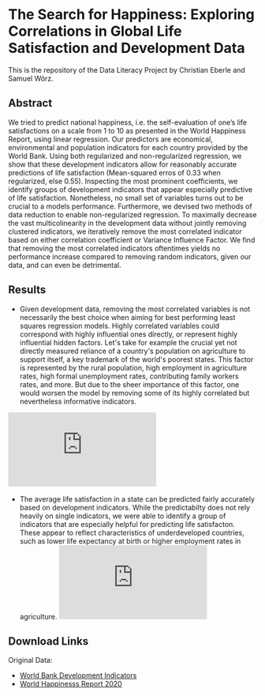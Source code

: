 # The Search for Happiness: Exploring Correlations in Global Life Satisfaction and Development Data

This is the repository of the Data Literacy Project by Christian Eberle and Samuel Wörz.

## Abstract

We tried to predict national happiness, i.e. the self-evaluation of one’s life satisfactions on a scale from 1 to 10 as presented in the World Happiness Report, using linear regression. Our predictors are economical, environmental and population indicators for each country provided by the World Bank. Using both regularized and non-regularized regression, we show that these development indicators allow for reasonably accurate predictions of life satisfaction (Mean-squared erros of 0.33 when regularized, else 0.55). Inspecting the most prominent coefficients, we identify groups of development indicators that appear especially predictive of life satisfaction. Nonetheless, no small set of variables turns out to be crucial to a models performance. Furthermore, we devised two methods of data reduction to enable non-regularized regression. To maximally decrease the vast multicolinearity in the development data without jointly removing clustered indicators, we iteratively remove the most correlated indicator based on either correlation coefficient or Variance Influence Factor. We find that removing the most correlated indicators oftentimes yields no performance increase compared to removing random indicators, given our data, and can even be detrimental.


## Results

- Given development data, removing the most correlated variables is not necessarily the best choice when aiming for best performing least squares regression models. Highly correlated variables could correspond with highly influential ones directly, or represent highly influential hidden factors. Let's take for example the crucial yet not directly measured reliance of a country's population on agriculture to support itself, a key trademark of the world's poorest states. This factor is represented by the rural population, high employment in agriculture rates, high formal unemployment rates, contributing family workers rates, and more. But due to the sheer importance of this factor, one would worsen the model by removing some of its highly correlated but nevertheless informative indicators.

![](https://github.com/c-eberle/Data-Literacy-project/blob/main/figures/reduction_plots.pdf) 

- The average life satisfaction in a state can be predicted fairly accurately based on development indicators. While the predictabilty does not rely heavily on single indicators, we were able to identify a group of indicators that are especially helpful for predicting life satisfacton. These appear to reflect characteristics of underdeveloped countries, such as lower life expectancy at birth or higher employment rates in agriculture. 
![](https://github.com/c-eberle/Data-Literacy-project/blob/main/figures/ridge_coefs.pdf) 

## Download Links

Original Data:
- [World Bank Development Indicators](https://databank.worldbank.org/source/world-development-indicators)
- [World Happinesss Report 2020](https://www.kaggle.com/mathurinache/world-happiness-report)


